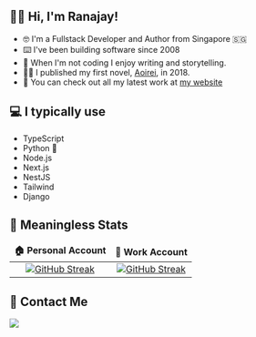 ## 👋🏾 Hi, I'm Ranajay!

- 🤓 I'm a Fullstack Developer and Author from Singapore 🇸🇬
- ⌨️ I've been building software since 2008
- 📖 When I'm not coding I enjoy writing and storytelling.
- ✍🏾 I published my first novel, [Aoirei](https://www.goodreads.com/book/show/53350484-aoirei), in 2018.
- 🚀 You can check out all my latest work at [my website](https://ranajay.dev)

## 💻️ I typically use

- TypeScript
- Python 🐍
- Node.js
- Next.js
- NestJS
- Tailwind
- Django

## 🙊 Meaningless Stats

<style>
td, th {
   border: none!important;
}
</style>

|                                                        🏠 Personal Account                                                        |                                                          💼 Work Account                                                          |
| :-------------------------------------------------------------------------------------------------------------------------------: | :-------------------------------------------------------------------------------------------------------------------------------: |
| [![GitHub Streak](https://streak-stats.demolab.com?user=ranajaydas&theme=gruvbox-duo&mode=weekly)](https://github.com/ranajaydas) | [![GitHub Streak](https://streak-stats.demolab.com?user=ranajayiag&theme=gruvbox-duo&mode=weekly)](https://github.com/ranajayiag) |

## 📱 Contact Me

<a href="https://www.linkedin.com/in/ranajay">
  <img src="https://img.shields.io/badge/LinkedIn-1k-blue?label=LinkedIn&logo=LinkedIn&style=for-the-badge" />
</a>
